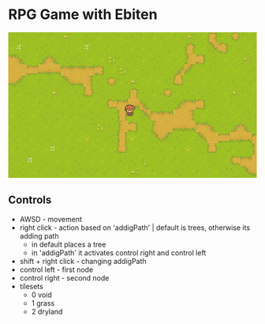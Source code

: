 # RPG Game with Ebiten

![Screenshot](readme/screenshot.png)

## Controls

- AWSD - movement
- right click - action based on 'addigPath' | default is trees, otherwise its adding path
  - in default places a tree
  - in 'addigPath' it activates control right and control left
- shift + right click - changing addigPath
- control left - first node
- control right - second node
- tilesets 
  - 0 void
  - 1 grass
  - 2 dryland